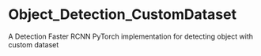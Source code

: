 # Object_Detection_CustomDataset
A Detection Faster RCNN PyTorch implementation for detecting object with custom dataset
